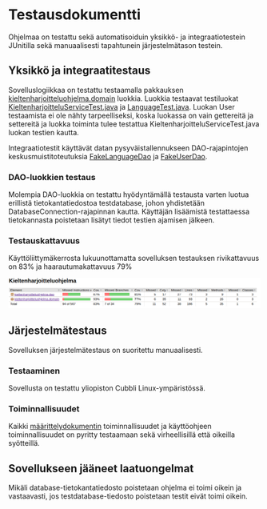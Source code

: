 # Testausdokumentti
Ohjelmaa on testattu sekä automatisoiduin yksikkö- ja integraatiotestein JUnitilla sekä manuaalisesti tapahtunein järjestelmätason testein.

## Yksikkö ja integraatitestaus

Sovelluslogiikkaa on testattu testaamalla pakkauksen [kieltenharjoitteluohjelma.domain](https://github.com/jyrki26/ot-harjoitustyo/tree/master/Kieltenharjoitteluohjelma/src/main/java/kieltenharjoitteluohjelma/domain) luokkia. 
Luokkia testaavat testiluokat [KieltenharjoitteluServiceTest.java](https://github.com/jyrki26/ot-harjoitustyo/blob/master/Kieltenharjoitteluohjelma/src/test/java/domain/KieltenharjoitteluServiceTest.java) ja [LanguageTest.java](https://github.com/jyrki26/ot-harjoitustyo/blob/master/Kieltenharjoitteluohjelma/src/test/java/domain/LanguageTest.java). 
Luokan User testaamista ei ole nähty tarpeelliseksi, koska luokassa on vain gettereitä ja settereitä ja luokka toiminta tulee testattua KieltenharjoitteluServiceTest.java luokan testien kautta.

Integraatiotestit käyttävät datan pysyväistallennukseen DAO-rajapintojen keskusmuistitoteutuksia [FakeLanguageDao](https://github.com/jyrki26/ot-harjoitustyo/blob/master/Kieltenharjoitteluohjelma/src/test/java/domain/FakeLanguageDao.java) ja [FakeUserDao](https://github.com/jyrki26/ot-harjoitustyo/blob/master/Kieltenharjoitteluohjelma/src/test/java/domain/FakeUserDao.java).

### DAO-luokkien testaus

Molempia DAO-luokkia on testattu hyödyntämällä testausta varten luotua erillistä tietokantatiedostoa testdatabase, johon yhdistetään DatabaseConnection-rajapinnan kautta. Käyttäjän lisäämistä testattaessa tietokannasta poistetaan lisätyt tiedot testien ajamisen jälkeen.

### Testauskattavuus
Käyttöliittymäkerrosta lukuunottamatta sovelluksen testauksen rivikattavuus on 83% ja haarautumakattavuus 79%

![testraport](https://github.com/jyrki26/ot-harjoitustyo/blob/master/dokumentointi/testraport.png)

## Järjestelmätestaus
Sovelluksen järjestelmätestaus on suoritettu manuaalisesti.

### Testaaminen
Sovellusta on testattu yliopiston Cubbli Linux-ympäristössä. 

### Toiminnallisuudet
Kaikki [määrittelydokumentin](https://github.com/jyrki26/ot-harjoitustyo/blob/master/dokumentointi/vaatimusmaarittely.md) toiminnallisuudet ja käyttöohjeen toiminnallisuudet on pyritty testaamaan sekä virheellisillä että oikeilla syötteillä.

## Sovellukseen jääneet laatuongelmat
Mikäli database-tietokantatiedosto poistetaan ohjelma ei toimi oikein ja vastaavasti, jos testdatabase-tiedosto poistetaan testit eivät toimi oikein.
